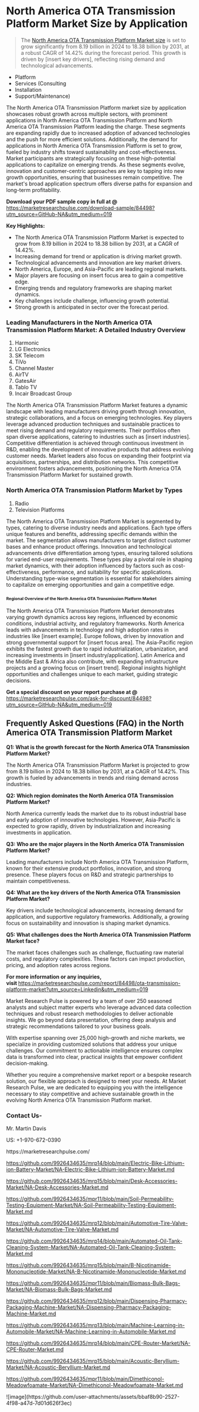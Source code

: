 <h1>North America OTA Transmission Platform Market&nbsp;Size by Application</h1><blockquote><p>The <a href="https://marketresearchpulse.com/download-sample/84498?utm_source=GitHub-NA&amp;utm_medium=019">North America OTA Transmission Platform Market size</a> is set to grow significantly from 8.19 billion in 2024 to 18.38 billion by 2031, at a robust CAGR of 14.42% during the forecast period. This growth is driven by [insert key drivers], reflecting rising demand and technological advancements.</p></blockquote><ul><li>Platform<li> Services (Consulting<li> Installation<li> Support/Maintenance)</li></ul><p>The North America OTA Transmission Platform market size by application showcases robust growth across multiple sectors, with prominent applications in North America OTA Transmission Platform and North America OTA Transmission Platform leading the charge. These segments are expanding rapidly due to increased adoption of advanced technologies and the push for more efficient solutions. Additionally, the demand for applications in North America OTA Transmission Platform is set to grow, fueled by industry shifts toward sustainability and cost-effectiveness. Market participants are strategically focusing on these high-potential applications to capitalize on emerging trends. As these segments evolve, innovation and customer-centric approaches are key to tapping into new growth opportunities, ensuring that businesses remain competitive. The market's broad application spectrum offers diverse paths for expansion and long-term profitability.</p><p><strong>Download your PDF sample copy in full at @ </strong><a href="https://marketresearchpulse.com/download-sample/84498?utm_source=GitHub-NA&amp;utm_medium=019">https://marketresearchpulse.com/download-sample/84498?utm_source=GitHub-NA&amp;utm_medium=019</a></p><p><strong>Key Highlights: </strong></p><ul><li>The North America OTA Transmission Platform Market is expected to grow from 8.19 billion in 2024 to 18.38 billion by 2031, at a CAGR of 14.42%.</li><li>Increasing demand for trend or application is driving market growth.</li><li>Technological advancements and innovation are key market drivers.</li><li>North America, Europe, and Asia-Pacific are leading regional markets.</li><li>Major players are focusing on insert focus area to gain a competitive edge.</li><li>Emerging trends and regulatory frameworks are shaping market dynamics.</li><li>Key challenges include challenge, influencing growth potential.</li><li>Strong growth is anticipated in sector over the forecast period.</li></ul><h3>Leading Manufacturers in the North America OTA Transmission Platform Market: A Detailed Industry Overview</h3><ol><li>Harmonic</li><li>LG Electronics</li><li>SK Telecom</li><li>TiVo</li><li>Channel Master</li><li>AirTV</li><li>GatesAir</li><li>Tablo TV</li><li> Incair Broadcast Group</li></ol><div class="flex max-w-full flex-col flex-grow"><div class="min-h-8 text-message flex w-full flex-col items-end gap-2 whitespace-normal break-words [.text-message+&amp;]:mt-5" dir="auto" data-message-author-role="assistant" data-message-id="fd8432e4-4910-450d-b182-61b7bfb0a01f" data-message-model-slug="gpt-4o"><div class="flex w-full flex-col gap-1 empty:hidden first:pt-[3px]"><div class="markdown prose w-full break-words dark:prose-invert light"><p>The North America OTA Transmission Platform Market features a dynamic landscape with leading manufacturers driving growth through innovation, strategic collaborations, and a focus on emerging technologies. Key players leverage advanced production techniques and sustainable practices to meet rising demand and regulatory requirements. Their portfolios often span diverse applications, catering to industries such as [insert industries]. Competitive differentiation is achieved through continuous investment in R&amp;D, enabling the development of innovative products that address evolving customer needs. Market leaders also focus on expanding their footprint via acquisitions, partnerships, and distribution networks. This competitive environment fosters advancements, positioning the North America OTA Transmission Platform Market for sustained growth.</p></div></div></div></div><h3>North America OTA Transmission Platform Market by Types</h3><ol><li>Radio<li> Television Platforms</li></ol><div class="flex max-w-full flex-col flex-grow"><div class="min-h-8 text-message flex w-full flex-col items-end gap-2 whitespace-normal break-words [.text-message+&amp;]:mt-5" dir="auto" data-message-author-role="assistant" data-message-id="084470be-0bb7-4664-bddf-5156b4f41249" data-message-model-slug="gpt-4o-mini"><div class="flex w-full flex-col gap-1 empty:hidden first:pt-[3px]"><div class="markdown prose w-full break-words dark:prose-invert light"><p>The North America OTA Transmission Platform Market is segmented by types, catering to diverse industry needs and applications. Each type offers unique features and benefits, addressing specific demands within the market. The segmentation allows manufacturers to target distinct customer bases and enhance product offerings. Innovation and technological advancements drive differentiation among types, ensuring tailored solutions for varied end-user requirements. These types play a pivotal role in shaping market dynamics, with their adoption influenced by factors such as cost-effectiveness, performance, and suitability for specific applications. Understanding type-wise segmentation is essential for stakeholders aiming to capitalize on emerging opportunities and gain a competitive edge.</p></div></div></div></div><h3><span style="font-size: 11px;">Regional Overview of the North America OTA Transmission Platform Market</span></h3><div class="flex max-w-full flex-col flex-grow"><div class="min-h-8 text-message flex w-full flex-col items-end gap-2 whitespace-normal break-words [.text-message+&amp;]:mt-5" dir="auto" data-message-author-role="assistant" data-message-id="e9038762-ce64-4e30-91c9-9bd413514231" data-message-model-slug="gpt-4o-mini"><div class="flex w-full flex-col gap-1 empty:hidden first:pt-[3px]"><div class="markdown prose w-full break-words dark:prose-invert light"><p>The North America OTA Transmission Platform Market demonstrates varying growth dynamics across key regions, influenced by economic conditions, industrial activity, and regulatory frameworks. North America leads with advancements in technology and high adoption rates in industries like [insert example]. Europe follows, driven by innovation and strong governmental support for [insert focus area]. The Asia-Pacific region exhibits the fastest growth due to rapid industrialization, urbanization, and increasing investments in [insert industry/application]. Latin America and the Middle East &amp; Africa also contribute, with expanding infrastructure projects and a growing focus on [insert trend]. Regional insights highlight opportunities and challenges unique to each market, guiding strategic decisions.</p></div></div></div></div><p><strong>Get a special discount on your report purchase at @ </strong><a href="https://marketresearchpulse.com/ask-for-discount/84498?utm_source=GitHub-NA&amp;utm_medium=019">https://marketresearchpulse.com/ask-for-discount/84498?utm_source=GitHub-NA&amp;utm_medium=019</a></p><h2>Frequently Asked Questions (FAQ) in the North America OTA Transmission Platform Market</h2><p><strong>Q1: What is the growth forecast for the North America OTA Transmission Platform Market?</strong></p><p>The North America OTA Transmission Platform Market is projected to grow from 8.19 billion in 2024 to 18.38 billion by 2031, at a CAGR of 14.42%. This growth is fueled by advancements in trends and rising demand across industries.</p><p><strong>Q2: Which region dominates the North America OTA Transmission Platform Market?</strong></p><p>North America currently leads the market due to its robust industrial base and early adoption of innovative technologies. However, Asia-Pacific is expected to grow rapidly, driven by industrialization and increasing investments in application.</p><p><strong>Q3: Who are the major players in the North America OTA Transmission Platform Market?</strong></p><p>Leading manufacturers include North America OTA Transmission Platform, known for their extensive product portfolios, innovation, and strong presence. These players focus on R&amp;D and strategic partnerships to maintain competitiveness.</p><p><strong>Q4: What are the key drivers of the North America OTA Transmission Platform Market?</strong></p><p>Key drivers include technological advancements, increasing demand for application, and supportive regulatory frameworks. Additionally, a growing focus on sustainability and innovation is shaping market dynamics.</p><p><strong>Q5: What challenges does the North America OTA Transmission Platform Market face?</strong></p><p>The market faces challenges such as challenge, fluctuating raw material costs, and regulatory complexities. These factors can impact production, pricing, and adoption rates across regions.</p><p><strong>For more information or any inquiries, visit&nbsp;</strong><a href="https://marketresearchpulse.com/report/84498/ota-transmission-platform-market?utm_source=Linkedin&utm_medium=019">https://marketresearchpulse.com/report/84498/ota-transmission-platform-market?utm_source=Linkedin&utm_medium=019</a></p><p>Market Research Pulse is powered by a team of over 250 seasoned analysts and subject matter experts who leverage advanced data collection techniques and robust research methodologies to deliver actionable insights. We go beyond data presentation, offering deep analysis and strategic recommendations tailored to your business goals.</p><p>With expertise spanning over 25,000 high-growth and niche markets, we specialize in providing customized solutions that address your unique challenges. Our commitment to actionable intelligence ensures complex data is transformed into clear, practical insights that empower confident decision-making.</p><p>Whether you require a comprehensive market report or a bespoke research solution, our flexible approach is designed to meet your needs. At Market Research Pulse, we are dedicated to equipping you with the intelligence necessary to stay competitive and achieve sustainable growth in the evolving North America OTA Transmission Platform market.</p><h3><strong>Contact Us-</strong></h3><p>Mr. Martin Davis</p><p>US: +1-970-672-0390</p><p>https://marketresearchpulse.com/</p><p><a href="https://github.com/9926434635/mrp14/blob/main/Electric-Bike-Lithium-ion-Battery-Market/NA-Electric-Bike-Lithium-ion-Battery-Market.md">https://github.com/9926434635/mrp14/blob/main/Electric-Bike-Lithium-ion-Battery-Market/NA-Electric-Bike-Lithium-ion-Battery-Market.md</a></p><p><a href="https://github.com/9926434635/mrp15/blob/main/Desk-Accessories-Market/NA-Desk-Accessories-Market.md">https://github.com/9926434635/mrp15/blob/main/Desk-Accessories-Market/NA-Desk-Accessories-Market.md</a></p><p><a href="https://github.com/9926434635/mpr11/blob/main/Soil-Permeability-Testing-Equipment-Market/NA-Soil-Permeability-Testing-Equipment-Market.md">https://github.com/9926434635/mpr11/blob/main/Soil-Permeability-Testing-Equipment-Market/NA-Soil-Permeability-Testing-Equipment-Market.md</a></p><p><a href="https://github.com/9926434635/mrp12/blob/main/Automotive-Tire-Valve-Market/NA-Automotive-Tire-Valve-Market.md">https://github.com/9926434635/mrp12/blob/main/Automotive-Tire-Valve-Market/NA-Automotive-Tire-Valve-Market.md</a></p><p><a href="https://github.com/9926434635/mrp14/blob/main/Automated-Oil-Tank-Cleaning-System-Market/NA-Automated-Oil-Tank-Cleaning-System-Market.md">https://github.com/9926434635/mrp14/blob/main/Automated-Oil-Tank-Cleaning-System-Market/NA-Automated-Oil-Tank-Cleaning-System-Market.md</a></p><p><a href="https://github.com/9926434635/mrp15/blob/main/B-Nicotinamide-Mononucleotide-Market/NA-B-Nicotinamide-Mononucleotide-Market.md">https://github.com/9926434635/mrp15/blob/main/B-Nicotinamide-Mononucleotide-Market/NA-B-Nicotinamide-Mononucleotide-Market.md</a></p><p><a href="https://github.com/9926434635/mpr11/blob/main/Biomass-Bulk-Bags-Market/NA-Biomass-Bulk-Bags-Market.md">https://github.com/9926434635/mpr11/blob/main/Biomass-Bulk-Bags-Market/NA-Biomass-Bulk-Bags-Market.md</a></p><p><a href="https://github.com/9926434635/mrp12/blob/main/Dispensing-Pharmacy-Packaging-Machine-Market/NA-Dispensing-Pharmacy-Packaging-Machine-Market.md">https://github.com/9926434635/mrp12/blob/main/Dispensing-Pharmacy-Packaging-Machine-Market/NA-Dispensing-Pharmacy-Packaging-Machine-Market.md</a></p><p><a href="https://github.com/9926434635/mrp13/blob/main/Machine-Learning-in-Automobile-Market/NA-Machine-Learning-in-Automobile-Market.md">https://github.com/9926434635/mrp13/blob/main/Machine-Learning-in-Automobile-Market/NA-Machine-Learning-in-Automobile-Market.md</a></p><p><a href="https://github.com/9926434635/mrp14/blob/main/CPE-Router-Market/NA-CPE-Router-Market.md">https://github.com/9926434635/mrp14/blob/main/CPE-Router-Market/NA-CPE-Router-Market.md</a></p><p><a href="https://github.com/9926434635/mrp15/blob/main/Acoustic-Beryllium-Market/NA-Acoustic-Beryllium-Market.md">https://github.com/9926434635/mrp15/blob/main/Acoustic-Beryllium-Market/NA-Acoustic-Beryllium-Market.md</a></p><p><a href="https://github.com/9926434635/mpr11/blob/main/Dimethiconol-Meadowfoamate-Market/NA-Dimethiconol-Meadowfoamate-Market.md">https://github.com/9926434635/mpr11/blob/main/Dimethiconol-Meadowfoamate-Market/NA-Dimethiconol-Meadowfoamate-Market.md</a></p>
![image](https://github.com/user-attachments/assets/bbaf8b90-2527-4f98-a47d-7d01d626f3ec)
